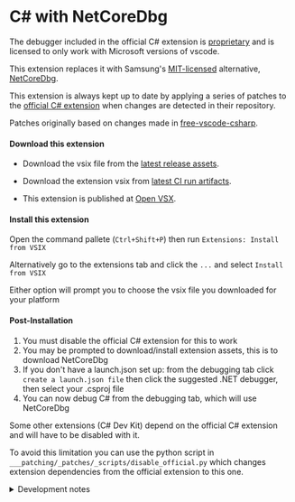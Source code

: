 # C# with NetCoreDbg

The debugger included in the official C# extension is [proprietary](https://aka.ms/VSCode-DotNet-DbgLicense) and is licensed to only work with Microsoft versions of vscode.

This extension replaces it with Samsung's [MIT-licensed](https://github.com/Samsung/netcoredbg/blob/master/LICENSE) alternative, [NetCoreDbg](https://github.com/Samsung/netcoredbg).

This extension is always kept up to date by applying a series of patches to the [official C# extension](https://github.com/dotnet/vscode-csharp) when changes are detected in their repository.

Patches originally based on changes made in [free-vscode-csharp](https://github.com/muhammadsammy/free-vscode-csharp).


#### Download this extension

- Download the vsix file from the [latest release assets](https://github.com/blipk/vscodium-csharp/releases/latest).

- Download the extension vsix from [latest CI run artifacts](https://github.com/blipk/vscodium-csharp/actions/workflows/ci-build.yml).

- This extension is published at [Open VSX](https://open-vsx.org/extension/blipk/csharp).

#### Install this extension

Open the command pallete (`Ctrl+Shift+P`) then run `Extensions: Install from VSIX`

Alternatively go to the extensions tab and click the `...` and select `Install from VSIX`

Either option will prompt you to choose the vsix file you downloaded for your platform

#### Post-Installation

1. You must disable the official C# extension for this to work
2. You may be prompted to download/install extension assets, this is to download NetCoreDbg
3. If you don't have a launch.json set up: from the debugging tab click `create a launch.json file` then click the suggested .NET debugger, then select your .csproj file
4. You can now debug C# from the debugging tab, which will use NetCoreDbg

Some other extensions (C# Dev Kit) depend on the official C# extension and will have to be disabled with it.

To avoid this limitation you can use the python script in `___patching/_patches/_scripts/disable_official.py` which changes extension dependencies from the official extension to this one.




<details>
<summary>Development notes</summary>

##### Build from source locally

```bash
git clone https://github.com/blipk/vscodium-csharp.git
cd vscodium-csharp
npm install
npm run vscode:prepublish
npx gulp 'vsix:release:package:neutral-clean'
```

##### CI Notes (GitHub Actions)

A series of GitHub Action workflows are run to apply the patches and build the release.

1. apply-patches.yml:
    - first it fetches and checkouts the current state of the main branch from the official C# extension upstream (excluding the .github and .vscode directories)
    - then it runs `___patching/_patcher.sh` which runs any `.sh` files in the `___patching/_patches` directory - these are how patches are applied
    - it then merges the patched upstream into this repository (excluding the .github and .vscode directories)

    Run conditions:
    - it is run whenever pushing to main, or at midnight every night
    - it won't run if it doesnt detect any changes upstream, or if the last `ci-build.yml` failed
    - to force it to run push a commit with `[force-ci]` in its message
2. ci-build.yml: this installs all dependencies and builds the `.vsix` files for each platform
3. ci-release.yml: this creates a github release and uploads the `.vsix` files from the previous workflow to it, then it publishes it to Open VSX

###### Other notes

- The packages are versioned by the date and time they were created at

</details>